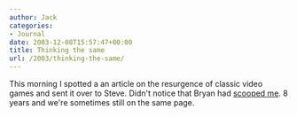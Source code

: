 ```yaml
---
author: Jack
categories:
- Journal
date: 2003-12-08T15:57:47+00:00
title: Thinking the same
url: /2003/thinking-the-same/
---
```


This morning I spotted a an article on the resurgence of classic video games and sent it over to Steve. Didn't notice that Bryan had [scooped me][1]. 8 years and we're sometimes still on the same page.

 [1]: http://www.bryan-lewis.com/weblog/archives/000088.php#000088 "b's blog: Space Invaders 25 years new"